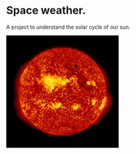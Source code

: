 # Space weather.

A project to understand the solar cycle of our sun.

<img src="TransitOfVenus.jpg" alt="image" width="300" height="auto">
